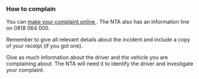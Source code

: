 ###  **How to complain**

You can [ make your complaint online
](http://transportforireland.ie/taxi/taxi-compliments-complaints/) . The NTA
also has an information line on 0818 064 000.

Remember to give all relevant details about the incident and include a copy of
your receipt (if you got one).

Give as much information about the driver and the vehicle you are complaining
about. The NTA will need it to identify the driver and investigate your
complaint.
